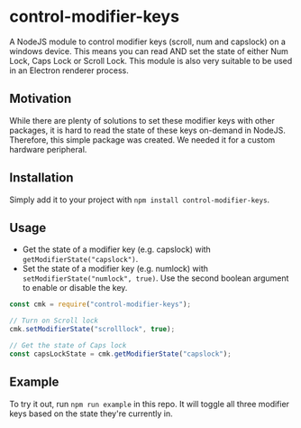 # control-modifier-keys

A NodeJS module to control modifier keys (scroll, num and capslock) on a windows device. This means you can read AND set the state of either Num Lock, Caps Lock or Scroll Lock. This module is also very suitable to be used in an Electron renderer process.

## Motivation

While there are plenty of solutions to set these modifier keys with other packages, it is hard to read the state of these keys on-demand in NodeJS. Therefore, this simple package was created. We needed it for a custom hardware peripheral.

## Installation

Simply add it to your project with `npm install control-modifier-keys`.

## Usage

- Get the state of a modifier key (e.g. capslock) with `getModifierState("capslock")`.
- Set the state of a modifier key (e.g. numlock) with `setModifierState("numlock", true)`. Use the second boolean argument to enable or disable the key.

```javascript
const cmk = require("control-modifier-keys");

// Turn on Scroll lock
cmk.setModifierState("scrolllock", true);

// Get the state of Caps lock
const capsLockState = cmk.getModifierState("capslock");
```

## Example

To try it out, run `npm run example` in this repo. It will toggle all three modifier keys based on the state they're currently in.
